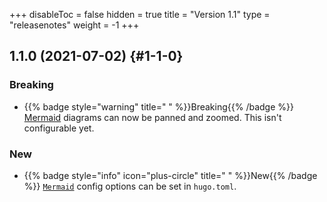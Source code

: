 +++
disableToc = false
hidden = true
title = "Version 1.1"
type = "releasenotes"
weight = -1
+++

## 1.1.0 (2021-07-02) {#1-1-0}

### Breaking

- {{% badge style="warning" title=" " %}}Breaking{{% /badge %}} [Mermaid](shortcodes/mermaid) diagrams can now be panned and zoomed. This isn't configurable yet.

### New

- {{% badge style="info" icon="plus-circle" title=" " %}}New{{% /badge %}} [`Mermaid`](shortcodes/mermaid#configuration) config options can be set in `hugo.toml`.
